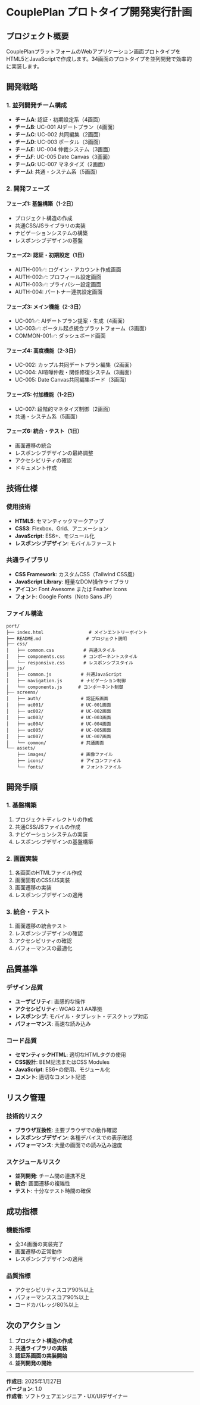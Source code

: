 # CouplePlan プロトタイプ開発実行計画

## プロジェクト概要
CouplePlanプラットフォームのWebアプリケーション画面プロトタイプをHTML5とJavaScriptで作成します。34画面のプロトタイプを並列開発で効率的に実装します。

## 開発戦略

### 1. 並列開発チーム構成
- **チームA**: 認証・初期設定系（4画面）
- **チームB**: UC-001 AIデートプラン（4画面）
- **チームC**: UC-002 共同編集（2画面）
- **チームD**: UC-003 ポータル（3画面）
- **チームE**: UC-004 仲裁システム（3画面）
- **チームF**: UC-005 Date Canvas（3画面）
- **チームG**: UC-007 マネタイズ（2画面）
- **チームI**: 共通・システム系（5画面）

### 2. 開発フェーズ

#### フェーズ1: 基盤構築（1-2日）
- プロジェクト構造の作成
- 共通CSS/JSライブラリの実装
- ナビゲーションシステムの構築
- レスポンシブデザインの基盤

#### フェーズ2: 認証・初期設定（1日）
- AUTH-001✅: ログイン・アカウント作成画面
- AUTH-002✅: プロフィール設定画面
- AUTH-003✅: プライバシー設定画面
- AUTH-004: パートナー連携設定画面

#### フェーズ3: メイン機能（2-3日）
- UC-001✅: AIデートプラン提案・生成（4画面）
- UC-003✅: ポータル起点統合プラットフォーム（3画面）
- COMMON-001✅: ダッシュボード画面

#### フェーズ4: 高度機能（2-3日）
- UC-002: カップル共同デートプラン編集（2画面）
- UC-004: AI喧嘩仲裁・関係修復システム（3画面）
- UC-005: Date Canvas共同編集ボード（3画面）

#### フェーズ5: 付加機能（1-2日）
- UC-007: 段階的マネタイズ制御（2画面）
- 共通・システム系（5画面）

#### フェーズ6: 統合・テスト（1日）
- 画面遷移の統合
- レスポンシブデザインの最終調整
- アクセシビリティの確認
- ドキュメント作成

## 技術仕様

### 使用技術
- **HTML5**: セマンティックマークアップ
- **CSS3**: Flexbox、Grid、アニメーション
- **JavaScript**: ES6+、モジュール化
- **レスポンシブデザイン**: モバイルファースト

### 共通ライブラリ
- **CSS Framework**: カスタムCSS（Tailwind CSS風）
- **JavaScript Library**: 軽量なDOM操作ライブラリ
- **アイコン**: Font Awesome または Feather Icons
- **フォント**: Google Fonts（Noto Sans JP）

### ファイル構造
```
port/
├── index.html                 # メインエントリーポイント
├── README.md                 # プロジェクト説明
├── css/
│   ├── common.css           # 共通スタイル
│   ├── components.css       # コンポーネントスタイル
│   └── responsive.css       # レスポンシブスタイル
├── js/
│   ├── common.js           # 共通JavaScript
│   ├── navigation.js       # ナビゲーション制御
│   └── components.js      # コンポーネント制御
├── screens/
│   ├── auth/               # 認証系画面
│   ├── uc001/              # UC-001画面
│   ├── uc002/              # UC-002画面
│   ├── uc003/              # UC-003画面
│   ├── uc004/              # UC-004画面
│   ├── uc005/              # UC-005画面
│   ├── uc007/              # UC-007画面
│   └── common/             # 共通画面
└── assets/
    ├── images/             # 画像ファイル
    ├── icons/              # アイコンファイル
    └── fonts/              # フォントファイル
```

## 開発手順

### 1. 基盤構築
1. プロジェクトディレクトリの作成
2. 共通CSS/JSファイルの作成
3. ナビゲーションシステムの実装
4. レスポンシブデザインの基盤構築

### 2. 画面実装
1. 各画面のHTMLファイル作成
2. 画面固有のCSS/JS実装
3. 画面遷移の実装
4. レスポンシブデザインの適用

### 3. 統合・テスト
1. 画面遷移の統合テスト
2. レスポンシブデザインの確認
3. アクセシビリティの確認
4. パフォーマンスの最適化

## 品質基準

### デザイン品質
- **ユーザビリティ**: 直感的な操作
- **アクセシビリティ**: WCAG 2.1 AA準拠
- **レスポンシブ**: モバイル・タブレット・デスクトップ対応
- **パフォーマンス**: 高速な読み込み

### コード品質
- **セマンティックHTML**: 適切なHTMLタグの使用
- **CSS設計**: BEM記法またはCSS Modules
- **JavaScript**: ES6+の使用、モジュール化
- **コメント**: 適切なコメント記述

## リスク管理

### 技術的リスク
- **ブラウザ互換性**: 主要ブラウザでの動作確認
- **レスポンシブデザイン**: 各種デバイスでの表示確認
- **パフォーマンス**: 大量の画面での読み込み速度

### スケジュールリスク
- **並列開発**: チーム間の連携不足
- **統合**: 画面遷移の複雑性
- **テスト**: 十分なテスト時間の確保

## 成功指標

### 機能指標
- 全34画面の実装完了
- 画面遷移の正常動作
- レスポンシブデザインの適用

### 品質指標
- アクセシビリティスコア90%以上
- パフォーマンススコア90%以上
- コードカバレッジ80%以上

## 次のアクション

1. **プロジェクト構造の作成**
2. **共通ライブラリの実装**
3. **認証系画面の実装開始**
4. **並列開発の開始**

---

**作成日**: 2025年1月27日  
**バージョン**: 1.0  
**作成者**: ソフトウェアエンジニア・UX/UIデザイナー

